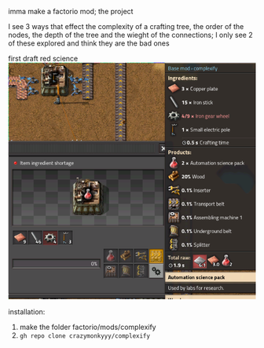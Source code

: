 imma make a factorio mod; the project

I see 3 ways that effect the complexity of a crafting tree, the order of the nodes, the depth of the tree and the wieght of the connections; I only see 2 of these explored and think they are the bad ones

first draft red science
![screenshot.png](screenshot.png)

installation:
1. make the folder factorio/mods/complexify
2. `gh repo clone crazymonkyyy/complexify`